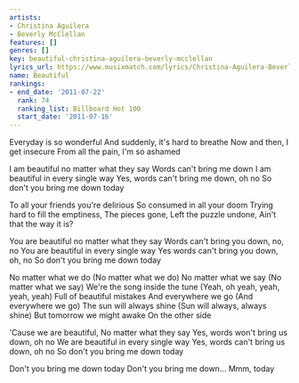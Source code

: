 ```yaml
---
artists:
- Christina Aguilera
- Beverly McClellan
features: []
genres: []
key: beautiful-christina-aguilera-beverly-mcclellan
lyrics_url: https://www.musixmatch.com/lyrics/Christina-Aguilera-Beverly-McClellan/Beautiful-The-Voice-Performance
name: Beautiful
rankings:
- end_date: '2011-07-22'
  rank: 74
  ranking_list: Billboard Hot 100
  start_date: '2011-07-16'
---
```

Everyday is so wonderful
And suddenly, it's hard to breathe
Now and then, I get insecure
From all the pain,
I'm so ashamed

I am beautiful no matter what they say
Words can't bring me down
I am beautiful in every single way
Yes, words can't bring me down, oh no
So don't you bring me down today

To all your friends you're delirious
So consumed in all your doom
Trying hard to fill the emptiness,
The pieces gone,
Left the puzzle undone,
Ain't that the way it is?

You are beautiful no matter what they say
Words can't bring you down, no, no
You are beautiful in every single way
Yes words can't bring you down, oh, no
So don't you bring me down today

No matter what we do
(No matter what we do)
No matter what we say
(No matter what we say)
We're the song inside the tune
(Yeah, oh yeah, yeah, yeah, yeah)
Full of beautiful mistakes
And everywhere we go
(And everywhere we go)
The sun will always shine
(Sun will always, always shine)
But tomorrow we might awake
On the other side

'Cause we are beautiful,
No matter what they say
Yes, words won't bring us down, oh no
We are beautiful in every single way
Yes, words can't bring us down, oh no
So don't you bring me down today

Don't you bring me down today
Don't you bring me down...
Mmm, today
